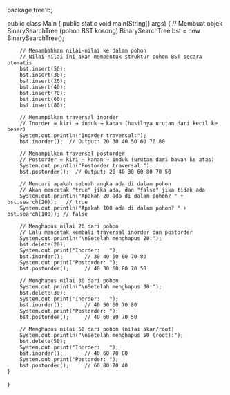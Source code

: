 




package tree1b;

public class Main {
    public static void main(String[] args) {
        // Membuat objek BinarySearchTree (pohon BST kosong)
        BinarySearchTree bst = new BinarySearchTree();

        // Menambahkan nilai-nilai ke dalam pohon
        // Nilai-nilai ini akan membentuk struktur pohon BST secara otomatis
        bst.insert(50);
        bst.insert(30);
        bst.insert(20);
        bst.insert(40);
        bst.insert(70);
        bst.insert(60);
        bst.insert(80);

        // Menampilkan traversal inorder
        // Inorder = kiri → induk → kanan (hasilnya urutan dari kecil ke besar)
        System.out.println("Inorder traversal:");
        bst.inorder();  // Output: 20 30 40 50 60 70 80

        // Menampilkan traversal postorder
        // Postorder = kiri → kanan → induk (urutan dari bawah ke atas)
        System.out.println("Postorder traversal:");
        bst.postorder();  // Output: 20 40 30 60 80 70 50

        // Mencari apakah sebuah angka ada di dalam pohon
        // Akan mencetak "true" jika ada, dan "false" jika tidak ada
        System.out.println("Apakah 20 ada di dalam pohon? " + bst.search(20));   // true
        System.out.println("Apakah 100 ada di dalam pohon? " + bst.search(100)); // false

        // Menghapus nilai 20 dari pohon
        // Lalu mencetak kembali traversal inorder dan postorder
        System.out.println("\nSetelah menghapus 20:");
        bst.delete(20);
        System.out.print("Inorder:   ");
        bst.inorder();       // 30 40 50 60 70 80
        System.out.print("Postorder: ");
        bst.postorder();     // 40 30 60 80 70 50

        // Menghapus nilai 30 dari pohon
        System.out.println("\nSetelah menghapus 30:");
        bst.delete(30);
        System.out.print("Inorder:   ");
        bst.inorder();       // 40 50 60 70 80
        System.out.print("Postorder: ");
        bst.postorder();     // 40 60 80 70 50

        // Menghapus nilai 50 dari pohon (nilai akar/root)
        System.out.println("\nSetelah menghapus 50 (root):");
        bst.delete(50);
        System.out.print("Inorder:   ");
        bst.inorder();       // 40 60 70 80
        System.out.print("Postorder: ");
        bst.postorder();     // 60 80 70 40
    }
}
